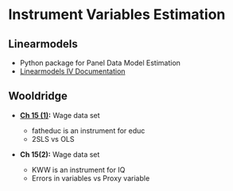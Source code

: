 # Instrument Variables Estimation

## Linearmodels
- Python package for Panel Data Model Estimation
- [Linearmodels IV Documentation](https://bashtage.github.io/linearmodels/iv/index.html)

## Wooldridge
- **[Ch 15 (1)](https://github.com/chloesung/Econometrics/blob/main/2.%20Instrument%20Variables%20Approach/Wooldridge/Wooldridge_Ch15(1).ipynb):** Wage data set
  + fatheduc is an instrument for educ
  + 2SLS vs OLS
 
- **Ch 15(2):** Wage data set
  + KWW is an instrument for IQ
  + Errors in variables vs Proxy variable
